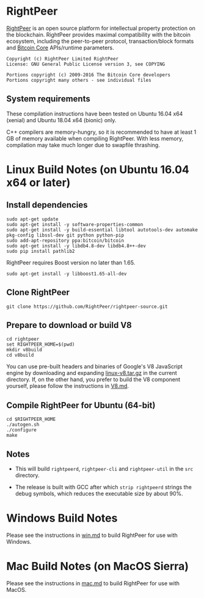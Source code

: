 RightPeer
==========

[RightPeer](http://www.rightpeer.com/) is an open source platform for intellectual property protection on the blockchain. RightPeer provides maximal compatibility with the bitcoin ecosystem, including the peer-to-peer protocol, transaction/block formats and [Bitcoin Core](https://bitcoin.org/en/bitcoin-core/) APIs/runtime parameters.

    Copyright (c) RightPeer Limited RightPeer
    License: GNU General Public License version 3, see COPYING

    Portions copyright (c) 2009-2016 The Bitcoin Core developers
    Portions copyright many others - see individual files

System requirements
-------------------

These compilation instructions have been tested on Ubuntu 16.04 x64 (xenial) and Ubuntu 18.04 x64 (bionic) only.

C++ compilers are memory-hungry, so it is recommended to have at least 1 GB of memory available when compiling RightPeer. With less memory, compilation may take much longer due to swapfile thrashing.


Linux Build Notes (on Ubuntu 16.04 x64 or later)
=================

Install dependencies
--------------------

    sudo apt-get update
    sudo apt-get install -y software-properties-common
    sudo apt-get install -y build-essential libtool autotools-dev automake pkg-config libssl-dev git python python-pip
    sudo add-apt-repository ppa:bitcoin/bitcoin
    sudo apt-get install -y libdb4.8-dev libdb4.8++-dev
    sudo pip install pathlib2

RightPeer requires Boost version no later than 1.65.

    sudo apt-get install -y libboost1.65-all-dev

Clone RightPeer
----------------

    git clone https://github.com/RightPeer/rightpeer-source.git

Prepare to download or build V8
-------------------

    cd rightpeer
    set RIGHTPEER_HOME=$(pwd)
    mkdir v8build
    cd v8build
    
You can use pre-built headers and binaries of Google's V8 JavaScript engine by downloading and expanding [linux-v8.tar.gz](https://github.com/RightPeer/rightpeer-binaries/raw/master/linux-v8.tar.gz) in the current directory. If, on the other hand, you prefer to build the V8 component yourself, please follow the instructions in [V8.md](/V8.md/).

Compile RightPeer for Ubuntu (64-bit)
-----------------------------

    cd $RIGHTPEER_HOME
    ./autogen.sh
    ./configure
    make

Notes
-----

* This will build `rightpeerd`, `rightpeer-cli` and `rightpeer-util` in the `src` directory.

* The release is built with GCC after which `strip rightpeerd` strings the debug symbols, which reduces the executable size by about 90%.


Windows Build Notes
=====================

Please see the instructions in [win.md](/win.md/) to build RightPeer for use with Windows.


Mac Build Notes (on MacOS Sierra)
================

Please see the instructions in [mac.md](/mac.md/) to build RightPeer for use with MacOS.
